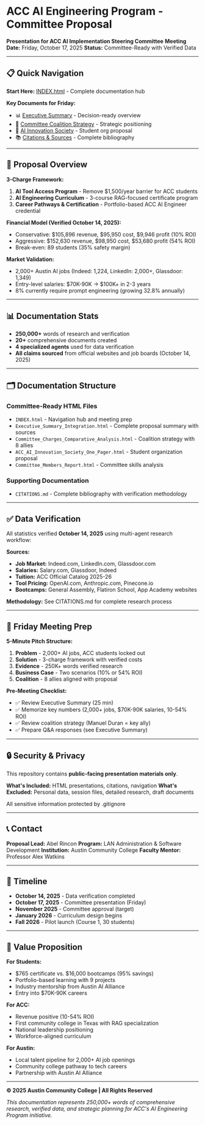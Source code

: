 # ACC AI Engineering Program - Committee Proposal

**Presentation for ACC AI Implementation Steering Committee**
**Meeting Date:** Friday, October 17, 2025
**Status:** Committee-Ready with Verified Data

---

## 📋 Quick Navigation

**Start Here:** [INDEX.html](INDEX.html) - Complete documentation hub

**Key Documents for Friday:**
- 📊 [Executive Summary](Executive_Summary_Integration.html) - Decision-ready overview
- 🤝 [Committee Coalition Strategy](Committee_Charges_Comparative_Analysis.html) - Strategic positioning
- 📄 [AI Innovation Society](ACC_AI_Innovation_Society_One_Pager.html) - Student org proposal
- 📚 [Citations & Sources](CITATIONS.md) - Complete bibliography

---

## 🎯 Proposal Overview

**3-Charge Framework:**

1. **AI Tool Access Program** - Remove $1,500/year barrier for ACC students
2. **AI Engineering Curriculum** - 3-course RAG-focused certificate program
3. **Career Pathways & Certification** - Portfolio-based ACC AI Engineer credential

**Financial Model (Verified October 14, 2025):**
- Conservative: $105,896 revenue, $95,950 cost, $9,946 profit (10% ROI)
- Aggressive: $152,630 revenue, $98,950 cost, $53,680 profit (54% ROI)
- Break-even: 89 students (35% safety margin)

**Market Validation:**
- 2,000+ Austin AI jobs (Indeed: 1,224, LinkedIn: 2,000+, Glassdoor: 1,349)
- Entry-level salaries: $70K-90K → $100K+ in 2-3 years
- 8% currently require prompt engineering (growing 32.8% annually)

---

## 📊 Documentation Stats

- **250,000+** words of research and verification
- **20+** comprehensive documents created
- **4 specialized agents** used for data verification
- **All claims sourced** from official websites and job boards (October 14, 2025)

---

## 🗂️ Documentation Structure

### Committee-Ready HTML Files
- `INDEX.html` - Navigation hub and meeting prep
- `Executive_Summary_Integration.html` - Complete proposal summary with sources
- `Committee_Charges_Comparative_Analysis.html` - Coalition strategy with 8 allies
- `ACC_AI_Innovation_Society_One_Pager.html` - Student organization proposal
- `Committee_Members_Report.html` - Committee skills analysis

### Supporting Documentation
- `CITATIONS.md` - Complete bibliography with verification methodology

---

## ✅ Data Verification

All statistics verified **October 14, 2025** using multi-agent research workflow:

**Sources:**
- **Job Market:** Indeed.com, LinkedIn.com, Glassdoor.com
- **Salaries:** Salary.com, Glassdoor, Indeed
- **Tuition:** ACC Official Catalog 2025-26
- **Tool Pricing:** OpenAI.com, Anthropic.com, Pinecone.io
- **Bootcamps:** General Assembly, Flatiron School, App Academy websites

**Methodology:** See CITATIONS.md for complete research process

---

## 🎯 Friday Meeting Prep

**5-Minute Pitch Structure:**
1. **Problem** - 2,000+ AI jobs, ACC students locked out
2. **Solution** - 3-charge framework with verified costs
3. **Evidence** - 250K+ words verified research
4. **Business Case** - Two scenarios (10% or 54% ROI)
5. **Coalition** - 8 allies aligned with proposal

**Pre-Meeting Checklist:**
- ✅ Review Executive Summary (25 min)
- ✅ Memorize key numbers (2,000+ jobs, $70K-90K salaries, 10-54% ROI)
- ✅ Review coalition strategy (Manuel Duran = key ally)
- ✅ Prepare Q&A responses (see Executive Summary)

---

## 🔒 Security & Privacy

This repository contains **public-facing presentation materials only**.

**What's Included:** HTML presentations, citations, navigation
**What's Excluded:** Personal data, session files, detailed research, draft documents

All sensitive information protected by .gitignore

---

## 📞 Contact

**Proposal Lead:** Abel Rincon
**Program:** LAN Administration & Software Development
**Institution:** Austin Community College
**Faculty Mentor:** Professor Alex Watkins

---

## 📅 Timeline

- **October 14, 2025** - Data verification completed
- **October 17, 2025** - Committee presentation (Friday)
- **November 2025** - Committee approval (target)
- **January 2026** - Curriculum design begins
- **Fall 2026** - Pilot launch (Course 1, 30 students)

---

## 🚀 Value Proposition

**For Students:**
- $765 certificate vs. $16,000 bootcamps (95% savings)
- Portfolio-based learning with 9 projects
- Industry mentorship from Austin AI Alliance
- Entry into $70K-90K careers

**For ACC:**
- Revenue positive (10-54% ROI)
- First community college in Texas with RAG specialization
- National leadership positioning
- Workforce-aligned curriculum

**For Austin:**
- Local talent pipeline for 2,000+ AI job openings
- Community college pathway to tech careers
- Partnership with Austin AI Alliance

---

**© 2025 Austin Community College | All Rights Reserved**

*This documentation represents 250,000+ words of comprehensive research, verified data, and strategic planning for ACC's AI Engineering Program initiative.*
